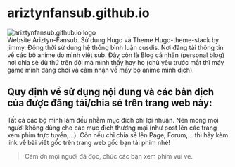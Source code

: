 # ariztynfansub.github.io
![ariztynfansub.github.io logo](https://i.imgur.com/X5GBZL8.png)  
Website Ariztyn-Fansub. Sử dụng Hugo và Theme Hugo-theme-stack by jimmy. Đồng thời sử dụng hệ thống bình luận cusdis. Nơi đăng tải thông tin về các bộ anime do mình việt sub. 
Đây còn là Blog cá nhân (personal blog) nơi chia sẻ đủ thứ trên đời mà mình thấy hay ho (chủ yếu trước mắt thì máy game mình đang chơi và cảm nhận về mấy bộ anime mình dịch).
## Quy định về sử dụng nội dung và các bản dịch của được đăng tải/chia sẻ trên trang web này:
Tất cả các bộ mình làm đều nhằm mục đích phi lợi nhuận. Nên mong mọi người không dùng cho các mục đích thương mại (như post lên các trang xem phim trực tuyến,…). Còn nếu chỉ chia sẻ lên Page, Forum,… thì hãy kèm link về bài viết gốc trên trang web gốc bạn tải phim nhé!   
> Cảm ơn mọi người đã đọc, chúc các bạn xem phim vui vẻ.  
